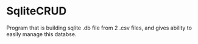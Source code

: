 # SqliteCRUD
Program that is building sqlite .db file from 2 .csv files, and gives ability to easily manage this databse.
